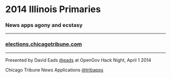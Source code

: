 # 2014 Illinois Primaries 

### News apps agony and ecstasy

<hr/>

### [elections.chicagotribune.com](http://elections.chicagotribune.com)

<hr/>

Presented by David Eads [@eads](http://twitter.com/eads) at OpenGov Hack Night, April 1 2014

Chicago Tribune News Applications [@tribapps](http://twitter.com/tribapps)

